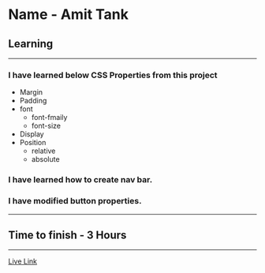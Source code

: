 # Name - Amit Tank
## Learning 
---
### I have learned below CSS Properties from this project

- Margin
- Padding
- font 
    - font-fmaily
    - font-size
- Display
- Position
    - relative
    - absolute
### I have learned how to create nav bar.
### I have modified button properties.
---

## Time to finish - 3 Hours 
---
[Live Link]()